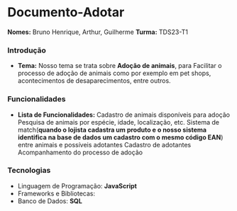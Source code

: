 # Documento-Adotar
**Nomes:** Bruno Henrique, Arthur, Guilherme
**Turma:** TDS23-T1

### Introdução
* **Tema:**  Nosso tema se trata sobre **Adoção de animais**, para Facilitar o processo de adoção de animais como por exemplo em pet shops, acontecimentos de desaparecimentos, entre outros.
  
### Funcionalidades
* **Lista de Funcionalidades:**
        Cadastro de animais disponíveis para adoção
        Pesquisa de animais por espécie, idade, localização, etc.
        Sistema de match(**quando o lojista cadastra um produto e o nosso sistema identifica na base de dados um cadastro com o mesmo código EAN**) entre animais e possíveis adotantes
        Cadastro de adotantes
        Acompanhamento do processo de adoção

### Tecnologias
* Linguagem de Programação: **JavaScript**
* Frameworks e Bibliotecas:
* Banco de Dados: **SQL**
